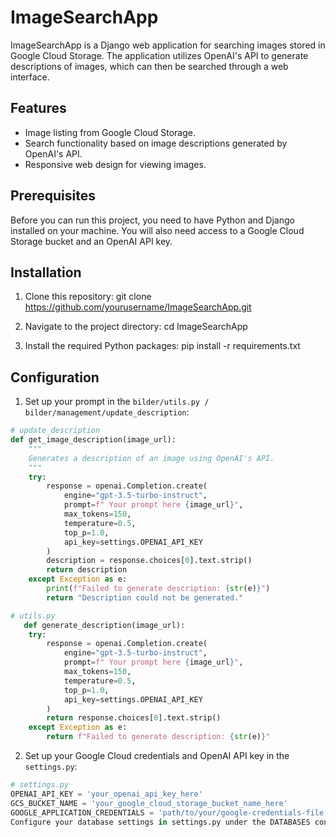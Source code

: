 # ImageSearchApp

ImageSearchApp is a Django web application for searching images stored in Google Cloud Storage. The application utilizes OpenAI's API to generate descriptions of images, which can then be searched through a web interface.

## Features

- Image listing from Google Cloud Storage.
- Search functionality based on image descriptions generated by OpenAI's API.
- Responsive web design for viewing images.

## Prerequisites

Before you can run this project, you need to have Python and Django installed on your machine. You will also need access to a Google Cloud Storage bucket and an OpenAI API key.

## Installation

1. Clone this repository:
git clone https://github.com/yourusername/ImageSearchApp.git

2. Navigate to the project directory:
cd ImageSearchApp

3. Install the required Python packages:
pip install -r requirements.txt


## Configuration
1. Set up your prompt in the `bilder/utils.py / bilder/management/update_description`:
```python
# update_description
def get_image_description(image_url):
    """
    Generates a description of an image using OpenAI's API.
    """
    try:
        response = openai.Completion.create(
            engine="gpt-3.5-turbo-instruct",
            prompt=f" Your prompt here {image_url}",
            max_tokens=150,
            temperature=0.5,
            top_p=1.0,
            api_key=settings.OPENAI_API_KEY
        )
        description = response.choices[0].text.strip()
        return description
    except Exception as e:
        print(f"Failed to generate description: {str(e)}")
        return "Description could not be generated."

# utils.py
   def generate_description(image_url):
    try:
        response = openai.Completion.create(
            engine="gpt-3.5-turbo-instruct",
            prompt=f" Your prompt here {image_url}",
            max_tokens=150,
            temperature=0.5,
            top_p=1.0,
            api_key=settings.OPENAI_API_KEY
        )
        return response.choices[0].text.strip()
    except Exception as e:
        return f"Failed to generate description: {str(e)}"
```

2. Set up your Google Cloud credentials and OpenAI API key in the `settings.py`:
```python
# settings.py
OPENAI_API_KEY = 'your_openai_api_key_here'
GCS_BUCKET_NAME = 'your_google_cloud_storage_bucket_name_here'
GOOGLE_APPLICATION_CREDENTIALS = 'path/to/your/google-credentials-file.json'
Configure your database settings in settings.py under the DATABASES configuration.

